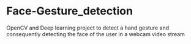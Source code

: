 # Face-Gesture_detection
OpenCV and Deep learning project to detect a hand gesture and consequently detecting the face of the user in a webcam video stream
